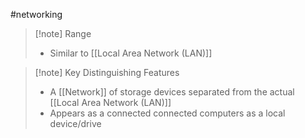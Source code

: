 #networking 
>[!note] Range
>- Similar to [[Local Area Network (LAN)]]

>[!note] Key Distinguishing Features
>- A [[Network]] of storage devices separated from the actual [[Local Area Network (LAN)]]
>- Appears as a connected connected computers as a local device/drive